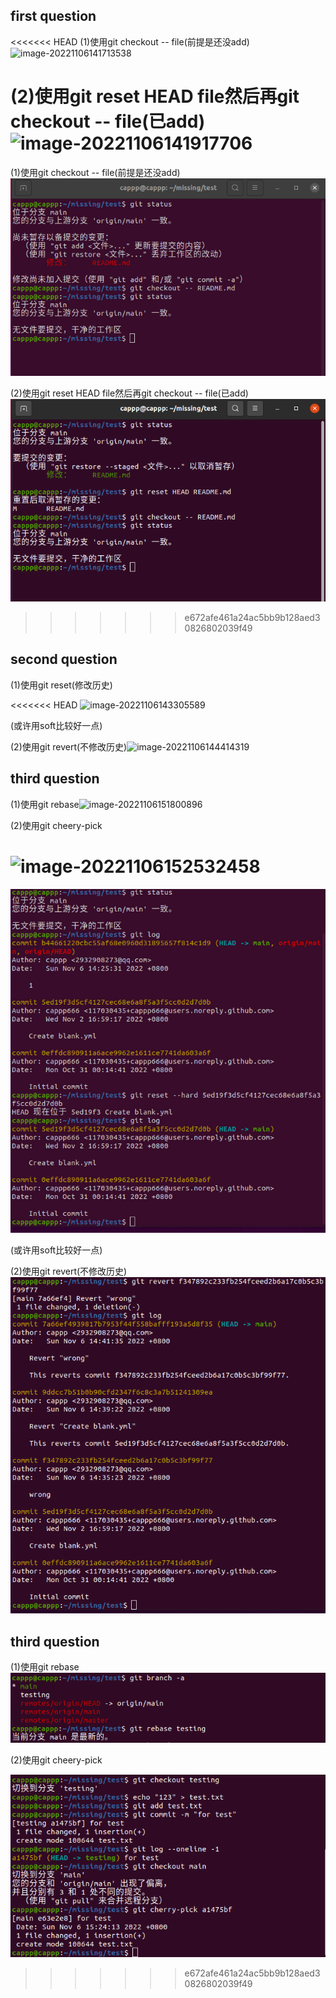 ## first question

<<<<<<< HEAD
(1)使用git checkout -- file(前提是还没add)![image-20221106141713538](/home/cappp/snap/typora/76/.config/Typora/typora-user-images/image-20221106141713538.png)

(2)使用git reset HEAD file然后再git checkout -- file(已add)![image-20221106141917706](/home/cappp/snap/typora/76/.config/Typora/typora-user-images/image-20221106141917706.png)
=======
(1)使用git checkout -- file(前提是还没add)![image-20221106141713538](image-20221106141713538.png)

(2)使用git reset HEAD file然后再git checkout -- file(已add)![image-20221106141917706](image-20221106141917706.png)
>>>>>>> e672afe461a24ac5bb9b128aed30826802039f49

## second question

(1)使用git reset(修改历史)

<<<<<<< HEAD
![image-20221106143305589](/home/cappp/snap/typora/76/.config/Typora/typora-user-images/image-20221106143305589.png)

(或许用soft比较好一点)

(2)使用git revert(不修改历史)![image-20221106144414319](/home/cappp/snap/typora/76/.config/Typora/typora-user-images/image-20221106144414319.png)

## third question

(1)使用git rebase![image-20221106151800896](/home/cappp/snap/typora/76/.config/Typora/typora-user-images/image-20221106151800896.png)

(2)使用git cheery-pick

![image-20221106152532458](/home/cappp/snap/typora/76/.config/Typora/typora-user-images/image-20221106152532458.png)
=======
![image-20221106143305589](image-20221106143305589.png)

(或许用soft比较好一点)

(2)使用git revert(不修改历史)![image-20221106144414319](image-20221106144414319.png)

## third question

(1)使用git rebase![image-20221106151800896](image-20221106151800896.png)

(2)使用git cheery-pick

![image-20221106152532458](image-20221106152532458.png)
>>>>>>> e672afe461a24ac5bb9b128aed30826802039f49
